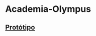 # Academia-Olympus

## [Protótipo](https://www.figma.com/proto/Kpy9c574Octq8qIBWzy40v/Academia-Olympus?node-id=1%3A2&scaling=min-zoom&page-id=0%3A1 "Figma Prototype")